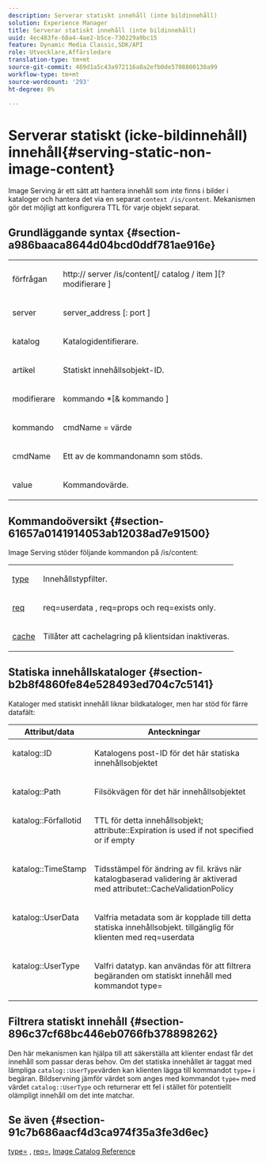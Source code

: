 ```yaml
---
description: Serverar statiskt innehåll (inte bildinnehåll)
solution: Experience Manager
title: Serverar statiskt innehåll (inte bildinnehåll)
uuid: 4ec483fe-68a4-4ae2-b5ce-730229a9bc15
feature: Dynamic Media Classic,SDK/API
role: Utvecklare,Affärsledare
translation-type: tm+mt
source-git-commit: 469d1a5c43a972116a8a2efb0de5708800130a99
workflow-type: tm+mt
source-wordcount: '293'
ht-degree: 0%

---
```



# Serverar statiskt (icke-bildinnehåll) innehåll{#serving-static-non-image-content}

Image Serving är ett sätt att hantera innehåll som inte finns i bilder i kataloger och hantera det via en separat `context /is/content`. Mekanismen gör det möjligt att konfigurera TTL för varje objekt separat.

## Grundläggande syntax {#section-a986baaca8644d04bcd0ddf781ae916e}

<table id="simpletable_4A6249F0C40747339524323EB0831CE4"> 
 <tr class="strow"> 
  <td class="stentry"> <p> <span class="codeph"> <span class="varname"> förfrågan  </span> </span> </p> </td> 
  <td class="stentry"> <p> <span class="codeph"> http://  <span class="varname"> server  </span>/is/content[/  <span class="varname"> catalog  </span>/  <span class="varname"> item  </span>][? <span class="varname"> modifierare  </span>]  </span> </p> </td> 
 </tr> 
 <tr class="strow"> 
  <td class="stentry"> <p> <span class="codeph"> <span class="varname"> server  </span> </span> </p> </td> 
  <td class="stentry"> <p> <span class="codeph"> <span class="varname"> server_address  </span>[:  <span class="varname"> port  </span>]  </span> </p> </td> 
 </tr> 
 <tr class="strow"> 
  <td class="stentry"> <p> <span class="codeph"> <span class="varname"> katalog  </span> </span> </p> </td> 
  <td class="stentry"> <p>Katalogidentifierare. </p> </td> 
 </tr> 
 <tr class="strow"> 
  <td class="stentry"> <p> <span class="codeph"> <span class="varname"> artikel  </span> </span> </p> </td> 
  <td class="stentry"> <p>Statiskt innehållsobjekt-ID. </p> </td> 
 </tr> 
 <tr class="strow"> 
  <td class="stentry"> <p> <span class="codeph"> <span class="varname"> modifierare  </span> </span> </p> </td> 
  <td class="stentry"> <p> <span class="codeph"> <span class="varname"> kommando  </span>*[&amp;  <span class="varname"> kommando  </span>]  </span> </p> </td> 
 </tr> 
 <tr class="strow"> 
  <td class="stentry"> <p> <span class="codeph"> <span class="varname"> kommando  </span> </span> </p> </td> 
  <td class="stentry"> <p> <span class="codeph"> <span class="varname"> cmdName  </span>=  <span class="varname"> värde  </span> </span> </p> </td> 
 </tr> 
 <tr class="strow"> 
  <td class="stentry"> <p> <span class="codeph"> <span class="varname"> cmdName  </span> </span> </p> </td> 
  <td class="stentry"> <p>Ett av de kommandonamn som stöds. </p> </td> 
 </tr> 
 <tr class="strow"> 
  <td class="stentry"> <p> <span class="codeph"> <span class="varname"> value  </span> </span> </p> </td> 
  <td class="stentry"> <p>Kommandovärde. </p> </td> 
 </tr> 
</table>

## Kommandoöversikt {#section-61657a0141914053ab12038ad7e91500}

Image Serving stöder följande kommandon på /is/content:

<table id="simpletable_1D96BA1AB5394B3C9B91D46617AFC0FA"> 
 <tr class="strow"> 
  <td class="stentry"> <a href="../../../../../is-api/http-ref/image-serving-api-ref/c-http-protocol-reference/c-command-reference/r-type.md#reference-89094fd1c50c444eb082cd266769cccb" type="reference" format="dita" scope="local"> type  </a> </td> 
  <td class="stentry"> <p>Innehållstypfilter. </p> </td> 
 </tr> 
 <tr class="strow"> 
  <td class="stentry"> <a href="../../../../../is-api/http-ref/image-serving-api-ref/c-http-protocol-reference/c-command-reference/r-req/r-req.md#reference-907cdb4a97034db7ad94695f25552e76" type="reference" format="dita" scope="local"> req  </a> </td> 
  <td class="stentry"> <p> <span class="codeph"> req=userdata  </span>,  <span class="codeph"> req=props  </span>och  <span class="codeph"> req=exists  </span> only. </p> </td> 
 </tr> 
 <tr class="strow"> 
  <td class="stentry"> <a href="../../../../../is-api/http-ref/image-serving-api-ref/c-http-protocol-reference/c-command-reference/r-is-http-cache.md#reference-168189bee4ce4d1189d427891f22be2e" type="reference" format="dita" scope="local"> cache  </a> </td> 
  <td class="stentry"> <p>Tillåter att cachelagring på klientsidan inaktiveras. </p> </td> 
 </tr> 
</table>

## Statiska innehållskataloger {#section-b2b8f4860fe84e528493ed704c7c5141}

Kataloger med statiskt innehåll liknar bildkataloger, men har stöd för färre datafält:

<table id="table_3B111EC3AA1044FB9B659FD54BADDC39"> 
 <thead> 
  <tr> 
   <th class="entry"> <b> Attribut/data</b> </th> 
   <th class="entry"> <b> Anteckningar</b> </th> 
  </tr> 
 </thead>
 <tbody> 
  <tr valign="top"> 
   <td> <p> <span class="codeph"> katalog::ID  </span> </p> </td> 
   <td> <p> Katalogens post-ID för det här statiska innehållsobjektet </p> </td> 
  </tr> 
  <tr valign="top"> 
   <td> <p> <span class="codeph"> katalog::Path  </span> </p> </td> 
   <td> <p> Filsökvägen för det här innehållsobjektet </p> </td> 
  </tr> 
  <tr valign="top"> 
   <td> <p> <span class="codeph"> katalog::Förfallotid  </span> </p> </td> 
   <td> <p> TTL för detta innehållsobjekt; attribute::Expiration is used if not specified or if empty </p> </td> 
  </tr> 
  <tr valign="top"> 
   <td> <p> <span class="codeph"> katalog::TimeStamp  </span> </p> </td> 
   <td> <p> Tidsstämpel för ändring av fil. krävs när katalogbaserad validering är aktiverad med attributet::CacheValidationPolicy </p> </td> 
  </tr> 
  <tr valign="top"> 
   <td> <p> <span class="codeph"> katalog::UserData  </span> </p> </td> 
   <td> <p> Valfria metadata som är kopplade till detta statiska innehållsobjekt. tillgänglig för klienten med req=userdata </p> </td> 
  </tr> 
  <tr valign="top"> 
   <td> <p> <span class="codeph"> katalog::UserType  </span> </p> </td> 
   <td> <p> Valfri datatyp. kan användas för att filtrera begäranden om statiskt innehåll med kommandot type= </p> </td> 
  </tr> 
 </tbody> 
</table>

## Filtrera statiskt innehåll {#section-896c37cf68bc446eb0766fb378898262}

Den här mekanismen kan hjälpa till att säkerställa att klienter endast får det innehåll som passar deras behov. Om det statiska innehållet är taggat med lämpliga `catalog::UserType`värden kan klienten lägga till kommandot `type=` i begäran. Bildservning jämför värdet som anges med kommandot `type=` med värdet `catalog::UserType` och returnerar ett fel i stället för potentiellt olämpligt innehåll om det inte matchar.

## Se även {#section-91c7b686aacf4d3ca974f35a3fe3d6ec}

[type=](../../../../../is-api/http-ref/image-serving-api-ref/c-http-protocol-reference/c-command-reference/r-type.md#reference-89094fd1c50c444eb082cd266769cccb) ,  [req=](../../../../../is-api/http-ref/image-serving-api-ref/c-http-protocol-reference/c-command-reference/r-req/r-req.md#reference-907cdb4a97034db7ad94695f25552e76),  [Image Catalog Reference](../../../../../is-api/image-catalog/image-serving-api-ref/c-image-catalog-reference/c-overview/c-overview.md#concept-9ce2b6a133de45f783e95cabc5810ac3)
